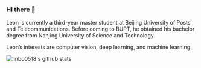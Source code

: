 ### Hi there 👋

Leon is currently a third-year master student at Beijing University of Posts and Telecommunications. Before coming to BUPT, he obtained his bachelor degree from Nanjing University of Science and Technology.

Leon’s interests are computer vision, deep learning, and machine learning.

![linbo0518's github stats](https://github-readme-stats.vercel.app/api?username=linbo0518&show_icons=true)
